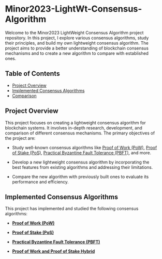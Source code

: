 # Minor2023-LightWt-Consensus-Algorithm

Welcome to the Minor2023 LightWeight Consensus Algorithm project repository. In this project, I explore various consensus algorithms, study their principles, and build my own lightweight consensus algorithm. The project aims to provide a better understanding of blockchain consensus mechanisms and to create a new algorithm to compare with established ones.

## Table of Contents

- [Project Overview](#project-overview)
- [Implemented Consensus Algorithms](#implemented-consensus-algorithms)
- [Comparison](#comparison)

## Project Overview

This project focuses on creating a lightweight consensus algorithm for blockchain systems. It involves in-depth research, development, and comparison of different consensus mechanisms. The primary objectives of the project are:

- Study well-known consensus algorithms like [Proof of Work (PoW)](consensus-algorithms/pow), [Proof of Stake (PoS)](consensus-algorithms/pos), [Practical Byzantine Fault Tolerance (PBFT)](consensus-algorithms/pbft), and more.

- Develop a new lightweight consensus algorithm by incorporating the best features from existing algorithms and addressing their limitations.

- Compare the new algorithm with previously built ones to evaluate its performance and efficiency.

## Implemented Consensus Algorithms

This project has implemented and studied the following consensus algorithms:

- [**Proof of Work (PoW)**](consensus-algorithms/pow)

- [**Proof of Stake (PoS)**](consensus-algorithms/pos)

- [**Practical Byzantine Fault Tolerance (PBFT)**](consensus-algorithms/pbft)

- [**Proof of Work and Proof of Stake Hybrid**](consensus-algorithms/powpos-hybrid)



